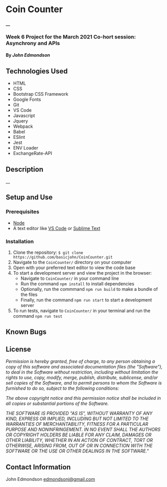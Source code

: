 # Coin Counter

#### \_\_

### Week 6 Project for the March 2021 Co-hort session: Asynchrony and APIs

#### By _**John Edmondson**_

## Technologies Used

- HTML
- CSS
- Bootstrap CSS Framework
- Google Fonts
- Git
- VS Code
- Javascript
- Jquery
- Webpack
- Babel
- ESlint
- Jest
- ENV Loader
- ExchangeRate-API

## Description

\_\_

## Setup and Use

### Prerequisites

- [Node](https://nodejs.org/en/)
- A text editor like [VS Code](https://code.visualstudio.com/) or [Sublime Text](https://www.sublimetext.com/)

### Installation

1. Clone the repository: `$ git clone https://github.com/basicjohn/CoinCounter.git`
2. Navigate to the `CoinCounter/` directory on your computer
3. Open with your preferred text editor to view the code base
4. To start a development server and view the project in the browser:
   - Navigate to `CoinCounter/` in your command line
   - Run the command `npm install` to install dependencies
   - Optionally, run the commmand `npm run build` to make a bundle of the files
   - Finally, run the command `npm run start` to start a development server
5. To run tests, navigate to `CoinCounter/` in your terminal and run the command `npm run test`

## Known Bugs

## License

_Permission is hereby granted, free of charge, to any person obtaining a copy of this software and associated documentation files (the "Software"), to deal in the Software without restriction, including without limitation the rights to use, copy, modify, merge, publish, distribute, sublicense, and/or sell copies of the Software, and to permit persons to whom the Software is furnished to do so, subject to the following conditions:_

_The above copyright notice and this permission notice shall be included in all copies or substantial portions of the Software._

_THE SOFTWARE IS PROVIDED "AS IS", WITHOUT WARRANTY OF ANY KIND, EXPRESS OR IMPLIED, INCLUDING BUT NOT LIMITED TO THE WARRANTIES OF MERCHANTABILITY, FITNESS FOR A PARTICULAR PURPOSE AND NONINFRINGEMENT. IN NO EVENT SHALL THE AUTHORS OR COPYRIGHT HOLDERS BE LIABLE FOR ANY CLAIM, DAMAGES OR OTHER LIABILITY, WHETHER IN AN ACTION OF CONTRACT, TORT OR OTHERWISE, ARISING FROM, OUT OF OR IN CONNECTION WITH THE SOFTWARE OR THE USE OR OTHER DEALINGS IN THE SOFTWARE."_

## Contact Information

John Edmondson edmondsonj@gmail.com
